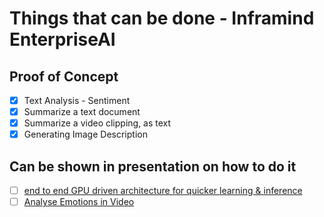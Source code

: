 # Things that can be done - Inframind EnterpriseAI

## Proof of Concept
- [x] Text Analysis - Sentiment
- [x] Summarize a text document
- [x] Summarize a video clipping, as text
- [x] Generating Image Description

## Can be shown in presentation on how to do it
- [ ] [end to end GPU driven architecture for quicker learning & inference](https://redislabs.com/blog/the-challenges-in-building-an-ai-inference-engine-for-real-time-applications/)
- [ ] [Analyse Emotions in Video](https://aws.amazon.com/blogs/machine-learning/analyze-emotion-in-video-frame-samples-using-amazon-rekognition-on-aws/)